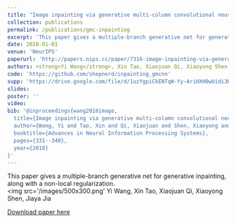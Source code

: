 ```yaml
---
title: "Image inpainting via generative multi-column convolutional neural networks"
collection: publications
permalink: /publications/gmc-inpainting
excerpt: 'This paper gives a multiple-branch generative net for generative inpainting, along with a non-local regularization.'
date: 2018-01-01
venue: 'NeurIPS'
paperurl: 'http://papers.nips.cc/paper/7316-image-inpainting-via-generative-multi-column-convolutional-neural-networks.pdf'
authors: <strong>Yi Wang</strong>, Xin Tao, Xiaojuan Qi, Xiaoyong Shen, Jiaya Jia
code: 'https://github.com/shepnerd/inpainting_gmcnn'
supp: 'https://drive.google.com/file/d/1uzYgpiCkENTqW-Yy-AriHXH0wUidi3KY/view'
slides:
poster: ''
video:
bib: '@inproceedings{wang2018image,
  title={Image inpainting via generative multi-column convolutional neural networks},
  author={Wang, Yi and Tao, Xin and Qi, Xiaojuan and Shen, Xiaoyong and Jia, Jiaya},
  booktitle={Advances in Neural Information Processing Systems},
  pages={331--340},
  year={2018}
}'
---
```

This paper gives a multiple-branch generative net for generative inpainting, along with a non-local regularization.<br/><img src='/images/500x300.png'
Yi Wang, Xin Tao, Xiaojuan Qi, Xiaoyong Shen, Jiaya Jia

[Download paper here](http://papers.nips.cc/paper/7316-image-inpainting-via-generative-multi-column-convolutional-neural-networks.pdf)